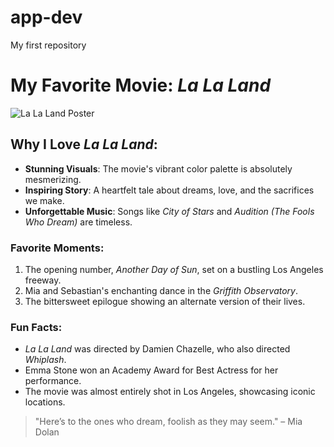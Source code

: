 # app-dev
My first repository
# My Favorite Movie: *La La Land*

![La La Land Poster](https://upload.wikimedia.org/wikipedia/en/a/ab/La_La_Land_%28film%29.png)

## Why I Love *La La Land*:
- **Stunning Visuals**: The movie's vibrant color palette is absolutely mesmerizing.
- **Inspiring Story**: A heartfelt tale about dreams, love, and the sacrifices we make.
- **Unforgettable Music**: Songs like *City of Stars* and *Audition (The Fools Who Dream)* are timeless.

### Favorite Moments:
1. The opening number, *Another Day of Sun*, set on a bustling Los Angeles freeway.  
2. Mia and Sebastian's enchanting dance in the *Griffith Observatory*.  
3. The bittersweet epilogue showing an alternate version of their lives.

### Fun Facts:
- *La La Land* was directed by Damien Chazelle, who also directed *Whiplash*.  
- Emma Stone won an Academy Award for Best Actress for her performance.  
- The movie was almost entirely shot in Los Angeles, showcasing iconic locations.

> "Here’s to the ones who dream, foolish as they may seem." – Mia Dolan
